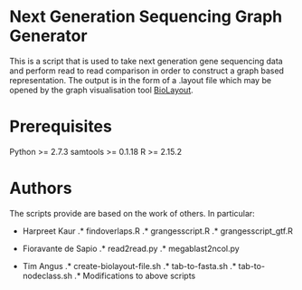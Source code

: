 Next Generation Sequencing Graph Generator
==========================================

This is a script that is used to take next generation gene sequencing data and perform read to read comparison in order to construct a graph based representation. The output is in the form of a .layout file which may be opened by the graph visualisation tool [BioLayout](http://www.biolayout.org/).

Prerequisites
=============

Python >= 2.7.3
samtools >= 0.1.18
R >= 2.15.2

Authors
=======

The scripts provide are based on the work of others. In particular:

* Harpreet Kaur
.* findoverlaps.R
.* grangesscript.R
.* grangesscript_gtf.R

* Fioravante de Sapio
.* read2read.py
.* megablast2ncol.py

* Tim Angus
.* create-biolayout-file.sh
.* tab-to-fasta.sh
.* tab-to-nodeclass.sh
.* Modifications to above scripts
